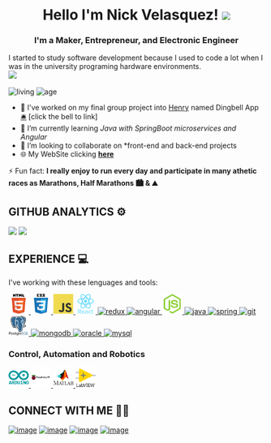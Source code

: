 <h1 align="center">
  <a target="_blank">
  </a>
Hello I'm Nick Velasquez!
  <a target="_blank">
    <img src="https://github.com/JayantGoel001/JayantGoel001/blob/master/GIF/Hi.gif" width="40px" />
  </a>
</h1>
<h3 align='center'>I'm a Maker, Entrepreneur, and Electronic Engineer</h3>
I started to study software development because I used to code a lot when I was in the university programing hardware environments.<br>
<a disabled=true><img src="https://user-images.githubusercontent.com/73097560/115834477-dbab4500-a447-11eb-908a-139a6edaec5c.gif"></a>

![living](https://img.shields.io/badge/living-Colombia-yellow)
![age](https://img.shields.io/badge/age-31-blue)

<!--
**Smesaz/Smesaz** is a ✨ _special_ ✨ repository because its `README.md` (this file) appears on your GitHub profile.
Here are some ideas to get you started:
-->

- 🔭 I've worked on my final group project into [Henry](https://github.com/soyHenry) named Dingbell App [🛎️](https://restobares-app.web.app/) [click the bell to link]
- 🌱 I’m currently learning *Java with SpringBoot microservices and Angular*
- 👯 I’m looking to collaborate on *front-end and back-end projects
- 🌐 My WebSite clicking [**here**](https://sebastianmesa.xyz) 
<!-- - 📫 How to reach me: ... -->

⚡ Fun fact: **I really enjoy to run every day and participate in many athetic races as Marathons, Half Marathons 🏙️ & ⛰️**

## GITHUB ANALYTICS ⚙️
 ![](https://github-readme-stats.vercel.app/api?username=electronick-co) ![](https://github-readme-stats.vercel.app/api/top-langs/?username=electronick-co)
 
## EXPERIENCE 💻
I've working with these lenguages and tools:

<p align="left"> 
  <a href="https://www.w3.org/html/" target="_blank"> 
    <img src="https://raw.githubusercontent.com/devicons/devicon/master/icons/html5/html5-original-wordmark.svg" alt="html5" width="40" height="40"/> 
  </a>
  <a href="https://www.w3schools.com/css/" target="_blank"> 
    <img src="https://raw.githubusercontent.com/devicons/devicon/master/icons/css3/css3-original-wordmark.svg" alt="css3" width="40" height="40"/> 
  </a> 
  <a href="https://developer.mozilla.org/en-US/docs/Web/JavaScript" target="_blank"> 
    <img src="https://raw.githubusercontent.com/devicons/devicon/master/icons/javascript/javascript-original.svg" alt="javascript" width="40" height="40"/> 
  </a>
  <a href="https://es.reactjs.org/" target="_blank"> 
    <img src="https://raw.githubusercontent.com/devicons/devicon/master/icons/react/react-original-wordmark.svg" alt="react" width="40" height="40"/> 
  </a>
  <a href="https://es.redux.js.org/" target="_blank"> 
    <img src="https://img.icons8.com/color/48/000000/redux.png" alt="redux" width="40" height="40"/> 
  </a>
  <a href="https://angular.io/start" target="_blank"> 
    <img src="https://www.vectorlogo.zone/logos/angular/angular-icon.svg" alt="angular" width="40" height="40"/> 
  </a>
  
   <a href="https://nodejs.org/es/" target="_blank"> 
    <img src="https://raw.githubusercontent.com/devicons/devicon/master/icons/nodejs/nodejs-original.svg" alt="nodejs" width="40" height="40"/> 
  </a>
  <a href="https://www.java.com/es/" target="_blank"> 
    <img src="https://img.icons8.com/color/48/000000/java.png" alt="java" width="40" height="40"/> 
  </a>
  <a href="https://spring.io/projects/spring-boot" target="_blank"> 
    <img src="https://www.vectorlogo.zone/logos/springio/springio-icon.svg" alt="spring" width="40" height="40"/> 
  </a>
  <a href="https://git-scm.com/" target="_blank"> 
    <img src="https://www.vectorlogo.zone/logos/git-scm/git-scm-icon.svg" alt="git" width="40" height="40"/> 
  </a>
                                       
  <a href="https://www.postgresql.org/" target="_blank"> 
    <img src="https://raw.githubusercontent.com/devicons/devicon/master/icons/postgresql/postgresql-original-wordmark.svg" alt="postgresql" width="40" height="40"/> 
  </a> 
  <a href="https://www.mongodb.com/" target="_blank"> 
    <img src="https://www.vectorlogo.zone/logos/mongodb/mongodb-icon.svg" alt="mongodb" width="40" height="40"/> 
  </a> 
  <a href="https://www.oracle.com/co/index.html" target="_blank"> 
    <img src="https://www.vectorlogo.zone/logos/oracle/oracle-ar21.svg" alt="oracle" width="40" height="40"/> 
  </a> 
  <a href="https://www.mysql.com/" target="_blank"> 
    <img src="https://www.vectorlogo.zone/logos/mysql/mysql-icon.svg" alt="mysql" width="40" height="40"/> 
  </a> 
  
  ### Control, Automation and Robotics
  <a href="https://www.arduino.cc/" target="_blank"> 
    <img src="https://raw.githubusercontent.com/devicons/devicon/master/icons/arduino/arduino-original-wordmark.svg" alt="arduino" width="40" height="40"/> 
  </a>
  <a href="https://www.raspberrypi.org/" target="_blank"> 
    <img src="https://raw.githubusercontent.com/devicons/devicon/master/icons/raspberrypi/raspberrypi-original-wordmark.svg" alt="arduino" width="40" height="40"/> 
  </a>
  <a href="https://www.mathworks.com/products/matlab.html" target="_blank"> 
    <img src="https://raw.githubusercontent.com/github/explore/80688e429a7d4ef2fca1e82350fe8e3517d3494d/topics/matlab/matlab.png" alt="scrum" width="40" height="40"/> 
  </a>
  <a href="https://www.ni.com/es-co/support/downloads/software-products/download.labview.html" target="_blank"> 
    <img src="https://raw.githubusercontent.com/devicons/devicon/master/icons/labview/labview-original-wordmark.svg" alt="arduino" width="40" height="40"/> 
  </a>
</p>

## CONNECT WITH ME 🤝🏻
[![image](https://img.shields.io/badge/LinkedIn-0077B5?style=for-the-badge&logo=linkedin&logoColor=white)](https://www.linkedin.com/in/sebastianmesazafra/)
[![image](https://img.shields.io/badge/Instagram-E4405F?style=for-the-badge&logo=instagram&logoColor=white)](https://www.instagram.com/sebastianmesaz/)
[![image](https://img.shields.io/badge/research%20gate-1AA252?style=for-the-badge&logo=researchgate&logoColor=white)](https://www.researchgate.net/profile/Sebastian-Mesa-4)
[![image](https://img.shields.io/badge/Gmail-D14836?style=for-the-badge&logo=gmail&logoColor=white)](mailto:smesaz08@gmail.com)
  
</div>


 
